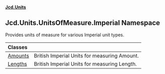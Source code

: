 #### [Jcd.Units](index.md 'index')

## Jcd.Units.UnitsOfMeasure.Imperial Namespace

Provides units of measure for various Imperial unit types.

| Classes | |
| :--- | :--- |
| [Amounts](Jcd.Units.UnitsOfMeasure.Imperial.Amounts.md 'Jcd.Units.UnitsOfMeasure.Imperial.Amounts') | British Imperial Units for measuring Amount. |
| [Lengths](Jcd.Units.UnitsOfMeasure.Imperial.Lengths.md 'Jcd.Units.UnitsOfMeasure.Imperial.Lengths') | British Imperial Units for measuring Length. |
